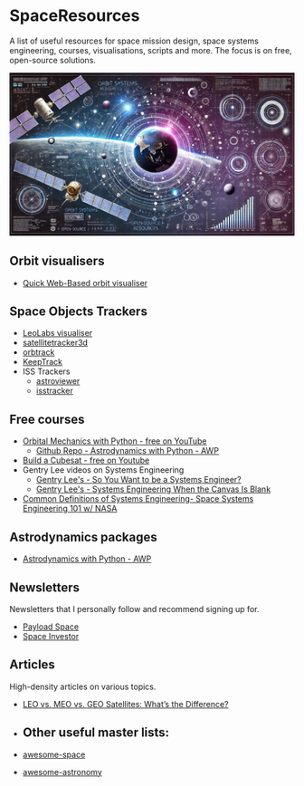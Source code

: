 # SpaceResources
A list of useful resources for space mission design, space systems engineering, courses, visualisations, scripts and more. The focus is on free, open-source solutions.

![Header image](SpaceResource_header.webp)

## Orbit visualisers
* [Quick Web-Based orbit visualiser](https://orbitalmechanics.info/)

## Space Objects Trackers
* [LeoLabs visualiser](https://platform.leolabs.space/visualization)
* [satellitetracker3d](https://satellitetracker3d.com/)
* [orbtrack](https://www.orbtrack.org/)
* [KeepTrack](https://app.keeptrack.space/)
* ISS Trackers
  * [astroviewer](https://www.astroviewer.net/iss/en/)
  * [isstracker](https://isstracker.pl/en)

## Free courses
* [Orbital Mechanics with Python - free on YouTube](https://youtube.com/playlist?list=PLOIRBaljOV8gn074rWFWYP1dCr2dJqWab&si=cxbmqzfNNqwVozZL)
  * [Github Repo - Astrodynamics with Python - AWP](https://github.com/alfonsogonzalez/AWP)
* [Build a Cubesat - free on Youtube](https://youtube.com/@buildacubesat?si=3oTdnVCkyS1UhjHu)
* Gentry Lee videos on Systems Engineering
  * [Gentry Lee's - So You Want to be a Systems Engineer?](https://youtu.be/E6U_Ap2bDaE?si=HCgxD6N37XB2XAyF)
  * [Gentry Lee's - Systems Engineering When the Canvas Is Blank](https://youtu.be/3S5cgLxxZ14?si=g9-W5WY7kisidHbn)
* [Common Definitions of Systems Engineering- Space Systems Engineering 101 w/ NASA](https://youtu.be/rrBg-hTUM_Q?si=wnZTzlQ5YlFFIs2e)

## Astrodynamics packages
* [Astrodynamics with Python - AWP](https://github.com/alfonsogonzalez/AWP)

## Newsletters
Newsletters that I personally follow and recommend signing up for. 
* [Payload Space](https://pyld.omeclk.com/portal/wts/ue%5EcnFeggqegg6mN%5E60yq8%7Cg-sPsvF0jOzTc)
* [Space Investor](https://thespaceinvestor.com/)

## Articles
High-density articles on various topics.
* [LEO vs. MEO vs. GEO Satellites: What’s the Difference?](https://anywaves.com/resources/blog/leo-meo-geo-satellites-definition-difference/)

* ## Other useful master lists:
* [awesome-space](https://github.com/orbitalindex/awesome-space/blob/master/README.md)
* [awesome-astronomy](https://github.com/mbiesiad/awesome-astronomy)
